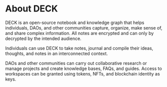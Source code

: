 # About DECK

DECK is an open-source notebook and knowledge graph that helps individuals, DAOs, and other communities capture, organize, make sense of, and share complex information. All notes are encrypted and can only by decrypted by the intended audience.

Individuals can use DECK to take notes, journal and compile their ideas, thoughts, and notes in an interconnected context.

DAOs and other communities can carry out collaborative research or manage projects and create knowledge bases, FAQs, and guides. Access to workspaces can be granted using tokens, NFTs, and blockchain identity as keys.

